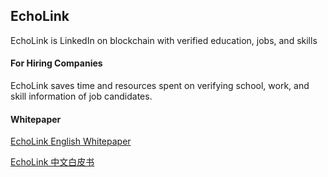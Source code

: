 ## EchoLink

EchoLink is LinkedIn on blockchain with verified education, jobs, and skills 


#### For Hiring Companies

EchoLink saves time and resources spent on verifying school, work, and skill information of job candidates.

#### Whitepaper

<a href="https://github.com/EchoBlockchain/EchoLink/blob/master/CnEchoLinkGithub.pdf">EchoLink English Whitepaper</a>

<a href="https://github.com/EchoBlockchain/EchoLink/blob/master/EchoLinkGithub.pdf">EchoLink 中文白皮书</a>

